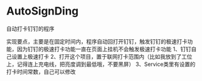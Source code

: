 # AutoSignDing
自动打卡钉钉的程序


实现要点，主要是在固定时间内，程序自动回打开钉钉，触发钉钉的极速打卡功能，因为钉钉的极速打卡功能一直在页面上挂机不会触发极速打卡功能
1、钉钉自己设置上极速打卡
2、打开这个项目，置于联网打卡范围内（比如我放到了工位上，记得连上充电线，把亮度调到最低哦，不要黑屏）
3、Service类里有设置的打卡时间常数，自己可以修改